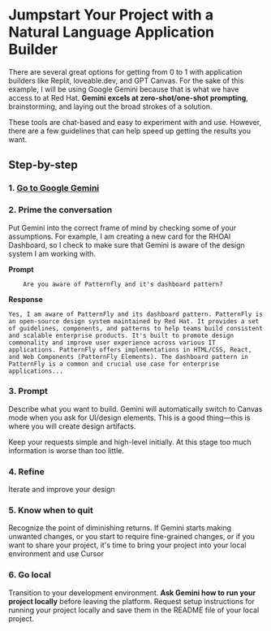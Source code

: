 # Jumpstart Your Project with a Natural Language Application Builder

There are several great options for getting from 0 to 1 with application builders like Replit, loveable.dev, and GPT Canvas. For the sake of this example, I will be using Google Gemini because that is what we have access to at Red Hat. **Gemini excels at zero-shot/one-shot prompting**, brainstorming, and laying out the broad strokes of a solution.

These tools are chat-based and easy to experiment with and use. However, there are a few guidelines that can help speed up getting the results you want.

## Step-by-step

### 1. **[Go to Google Gemini](https://gemini.google.com/app)**

### 2. **Prime the conversation** 

Put Gemini into the correct frame of mind by checking some of your assumptions. For example, I am creating a new card for the RHOAI Dashboard, so I check to make sure that Gemini is aware of the design system I am working with.

**Prompt**

```
    Are you aware of Patternfly and it's dashboard pattern?
```
**Response**

```
Yes, I am aware of PatternFly and its dashboard pattern. PatternFly is an open-source design system maintained by Red Hat. It provides a set of guidelines, components, and patterns to help teams build consistent and scalable enterprise products. It's built to promote design commonality and improve user experience across various IT applications. PatternFly offers implementations in HTML/CSS, React, and Web Components (PatternFly Elements). The dashboard pattern in PatternFly is a common and crucial use case for enterprise applications...
```

### 3. **Prompt**

Describe what you want to build. Gemini will automatically switch to Canvas mode when you ask for UI/design elements. This is a good thing—this is where you will create design artifacts.

Keep your requests simple and high-level initially. At this stage too much information is worse than too little.


### 4. **Refine**

Iterate and improve your design

### 5. **Know when to quit**

Recognize the point of diminishing returns. If Gemini starts making unwanted changes, or you start to require fine-grained changes, or if you want to share your project, it's time to bring your project into your local environment and use Cursor

### 6. **Go local**

Transition to your development environment. **Ask Gemini how to run your project locally** before leaving the platform. Request setup instructions for running your project locally and save them in the README file of your local project.


